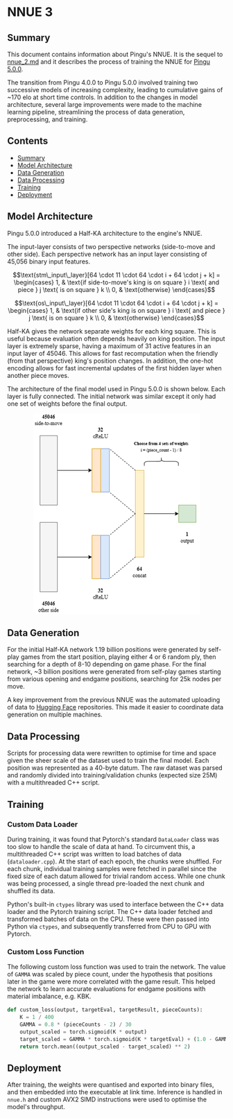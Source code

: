 # NNUE 3

## Summary

This document contains information about Pingu's NNUE. It is the sequel to [nnue_2.md](/docs/nnue_2.md) and it describes the process of training the NNUE for [Pingu 5.0.0](https://github.com/WillChing01/Pingu/releases/tag/v5.0.0).

The transition from Pingu 4.0.0 to Pingu 5.0.0 involved training two successive models of increasing complexity, leading to cumulative gains of ~170 elo at short time controls. In addition to the changes in model architecture, several large improvements were made to the machine learning pipeline, streamlining the process of data generation, preprocessing, and training.

## Contents

- [Summary](#summary)
- [Model Architecture](#model-architecture)
- [Data Generation](#data-generation)
- [Data Processing](#data-processing)
- [Training](#training)
- [Deployment](#deployment)

## Model Architecture

Pingu 5.0.0 introduced a Half-KA architecture to the engine's NNUE.

The input-layer consists of two perspective networks (side-to-move and other side). Each perspective network has an input layer consisting of 45,056 binary input features.

```math
\text{stm\_input\_layer}[64 \cdot 11 \cdot 64 \cdot i + 64 \cdot j + k] =
\begin{cases}
1, & \text{if side-to-move's king is on square } i \text{ and piece } j \text{ is on square } k \\
0, & \text{otherwise}
\end{cases}
```

```math
\text{os\_input\_layer}[64 \cdot 11 \cdot 64 \cdot i + 64 \cdot j + k] =
\begin{cases}
1, & \text{if other side's king is on square } i \text{ and piece } j \text{ is on square } k \\
0, & \text{otherwise}
\end{cases}
```

Half-KA gives the network separate weights for each king square. This is useful because evaluation often depends heavily on king position. The input layer is extremely sparse, having a maximum of 31 active features in an input layer of 45046. This allows for fast recomputation when the friendly (from that perspective) king's position changes. In addition, the one-hot encoding allows for fast incremental updates of the first hidden layer when another piece moves.

The architecture of the final model used in Pingu 5.0.0 is shown below. Each layer is fully connected. The initial network was similar except it only had one set of weights before the final output.

<div align="center">
    <img src="img/nnue_architecture.png"/>
</div>

## Data Generation

For the initial Half-KA network 1.19 billion positions were generated by self-play games from the start position, playing either 4 or 6 random ply, then searching for a depth of 8-10 depending on game phase. For the final network, ~3 billion positions were generated from self-play games starting from various opening and endgame positions, searching for 25k nodes per move.

A key improvement from the previous NNUE was the automated uploading of data to [Hugging Face](https://huggingface.co/) repositories. This made it easier to coordinate data generation on multiple machines.

## Data Processing

Scripts for processing data were rewritten to optimise for time and space given the sheer scale of the dataset used to train the final model. Each position was represented as a 40-byte datum. The raw dataset was parsed and randomly divided into training/validation chunks (expected size 25M) with a multithreaded C++ script.

## Training

### Custom Data Loader

During training, it was found that Pytorch's standard `DataLoader` class was too slow to handle the scale of data at hand. To circumvent this, a multithreaded C++ script was written to load batches of data (`dataloader.cpp`). At the start of each epoch, the chunks were shuffled. For each chunk, individual training samples were fetched in parallel since the fixed size of each datum allowed for trivial random access. While one chunk was being processed, a single thread pre-loaded the next chunk and shuffled its data.

Python's built-in `ctypes` library was used to interface between the C++ data loader and the Pytorch training script. The C++ data loader fetched and transformed batches of data on the CPU. These were then passed into Python via `ctypes`, and subsequently transferred from CPU to GPU with Pytorch.

### Custom Loss Function

The following custom loss function was used to train the network. The value of `GAMMA` was scaled by piece count, under the hypothesis that positions later in the game were more correlated with the game result. This helped the network to learn accurate evaluations for endgame positions with material imbalance, e.g. KBK.

```python
def custom_loss(output, targetEval, targetResult, pieceCounts):
    K = 1 / 400
    GAMMA = 0.8 * (pieceCounts - 2) / 30
    output_scaled = torch.sigmoid(K * output)
    target_scaled = GAMMA * torch.sigmoid(K * targetEval) + (1.0 - GAMMA) * targetResult
    return torch.mean((output_scaled - target_scaled) ** 2)
```

## Deployment

After training, the weights were quantised and exported into binary files, and then embedded into the executable at link time. Inference is handled in `nnue.h` and custom AVX2 SIMD instructions were used to optimise the model's throughput.
